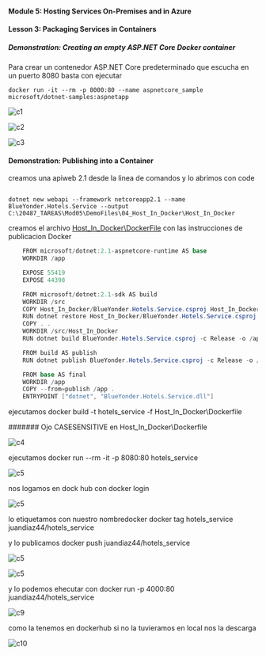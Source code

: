 #### Module 5: Hosting Services On-Premises and in Azure

#### Lesson 3: Packaging Services in Containers

#####  Demonstration: Creating an empty ASP.NET Core Docker container


Para crear un  contenedor ASP.NET Core predeterminado que escucha en un puerto 8080 basta con ejecutar

```
docker run -it --rm -p 8000:80 --name aspnetcore_sample microsoft/dotnet-samples:aspnetapp
````

![c1](imagenes/c1.PNG)

![c2](imagenes/c2.PNG)

![c3](imagenes/c3.PNG)



#### Demonstration: Publishing into a Container


creamos una apiweb 2.1 desde la linea de comandos y lo abrimos con code

```

dotnet new webapi --framework netcoreapp2.1 --name BlueYonder.Hotels.Service --output C:\20487_TAREAS\Mod05\DemoFiles\04_Host_In_Docker\Host_In_Docker

````


creamos el archivo [Host_In_Docker\DockerFile](Host_In_Docker\DockerFile) con las instrucciones de publicacion Docker

```c#
    FROM microsoft/dotnet:2.1-aspnetcore-runtime AS base
    WORKDIR /app

    EXPOSE 55419
    EXPOSE 44398

    FROM microsoft/dotnet:2.1-sdk AS build
    WORKDIR /src
    COPY Host_In_Docker/BlueYonder.Hotels.Service.csproj Host_In_Docker/
    RUN dotnet restore Host_In_Docker/BlueYonder.Hotels.Service.csproj
    COPY . .
    WORKDIR /src/Host_In_Docker
    RUN dotnet build BlueYonder.Hotels.Service.csproj -c Release -o /app

    FROM build AS publish
    RUN dotnet publish BlueYonder.Hotels.Service.csproj -c Release -o /app

    FROM base AS final
    WORKDIR /app
    COPY --from=publish /app .
    ENTRYPOINT ["dotnet", "BlueYonder.Hotels.Service.dll"]
```

ejecutamos docker build -t hotels_service -f Host_In_Docker\Dockerfile 

####### Ojo CASESENSITIVE en Host_In_Docker\Dockerfile 

![c4](imagenes/c4.PNG)


ejecutamos docker run --rm -it -p 8080:80 hotels_service

![c5](imagenes/c5.PNG)


nos logamos en dock hub con docker login

![c5](imagenes/c6.PNG)

lo etiquetamos con nuestro nombredocker docker tag hotels_service juandiaz44/hotels_service


y lo publicamos docker push juandiaz44/hotels_service


![c5](imagenes/c7.PNG)


![c5](imagenes/c8.PNG)


y lo podemos ehecutar con docker run -p 4000:80 juandiaz44/hotels_service

![c9](imagenes/c9.PNG)


como la tenemos en dockerhub si no la tuvieramos en local nos la descarga

![c10](imagenes/c10.PNG)
